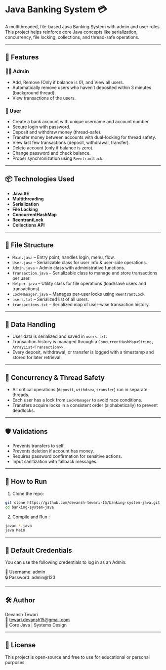 # Java Banking System 💳

A multithreaded, file-based Java Banking System with admin and user roles. This project helps reinforce core Java concepts like serialization, concurrency, file locking, collections, and thread-safe operations.

---

## 🚀 Features

### 👨‍💼 Admin
- Add, Remove (Only if balance is 0), and View all users.
- Automatically remove users who haven’t deposited within 3 minutes (background thread).
- View transactions of the users.

### 👤 User
- Create a bank account with unique username and account number.
- Secure login with password.
- Deposit and withdraw money (thread-safe).
- Transfer money between accounts with dual-locking for thread safety.
- View last few transactions (deposit, withdrawal, transfer).
- Delete account (only if balance is zero).
- Change password and check balance.
- Proper synchronization using `ReentrantLock`.

---

## 📦 Technologies Used

- **Java SE**
- **Multithreading**
- **Serialization**
- **File Locking**
- **ConcurrentHashMap**
- **ReentrantLock**
- **Collections API**

---

## 📁 File Structure

- `Main.java` – Entry point, handles login, menu, flow.
- `User.java` – Serializable class for user info & user-side operations.
- `Admin.java` – Admin class with administrative functions.
- `Transaction.java` – Serializable class to manage and store transactions per user.
- `Helper.java` – Utility class for file operations (load/save users and transactions).
- `LockManager.java` – Manages per-user locks using `ReentrantLock`.
- `users.txt` – Serialized list of all users.
- `transactions.txt` – Serialized map of user-wise transaction history.

---

## 💾 Data Handling

- User data is serialized and saved in `users.txt`.
- Transaction history is managed through a `ConcurrentHashMap<String, ArrayList<Transaction>>`.
- Every deposit, withdrawal, or transfer is logged with a timestamp and stored for later retrieval.

---

## 🧵 Concurrency & Thread Safety

- All critical operations (`deposit`, `withdraw`, `transfer`) run in separate threads.
- Each user has a lock from `LockManager` to avoid race conditions.
- Transfers acquire locks in a consistent order (alphabetically) to prevent deadlocks.

---

## 🛡️ Validations

- Prevents transfers to self.
- Prevents deletion if account has money.
- Requires password confirmation for sensitive actions.
- Input sanitization with fallback messages.

---

## 🧪 How to Run

1. Clone the repo:

```bash
git clone https://github.com/devansh-tewari-15/banking-system-java.git
cd banking-system-java
```

2. Compile and Run :

```bash
javac *.java
java Main
```
---
## 🔑 Default Credentials
You can use the following credentials to log in as an Admin:

👤 Username: admin  
🔒 Password: admin@123  

---
## 🛠️ Author
Devansh Tewari  
📧 tewari.devansh15@gmail.com  
📌 Core Java | Systems Design  

---

## 📃 License
This project is open-source and free to use for educational or personal purposes.
